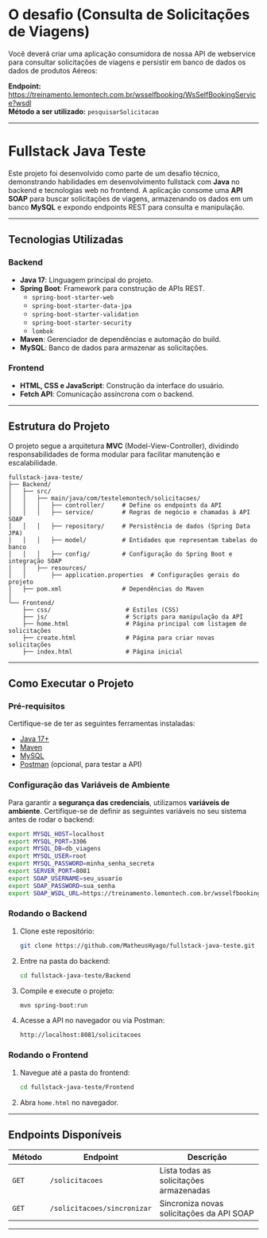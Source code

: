 # O desafio (Consulta de Solicitações de Viagens)

Você deverá criar uma aplicação consumidora de nossa API de webservice para consultar solicitações de viagens e persistir em banco de dados os dados de produtos Aéreos:

**Endpoint:** https://treinamento.lemontech.com.br/wsselfbooking/WsSelfBookingService?wsdl  
**Método a ser utilizado:** `pesquisarSolicitacao`

---

# Fullstack Java Teste

Este projeto foi desenvolvido como parte de um desafio técnico, demonstrando habilidades em desenvolvimento fullstack com **Java** no backend e tecnologias web no frontend. A aplicação consome uma **API SOAP** para buscar solicitações de viagens, armazenando os dados em um banco **MySQL** e expondo endpoints REST para consulta e manipulação.

---

## Tecnologias Utilizadas

### **Backend**
- **Java 17**: Linguagem principal do projeto.
- **Spring Boot**: Framework para construção de APIs REST.
  - `spring-boot-starter-web`
  - `spring-boot-starter-data-jpa`
  - `spring-boot-starter-validation`
  - `spring-boot-starter-security`
  - `lombok`
- **Maven**: Gerenciador de dependências e automação do build.
- **MySQL**: Banco de dados para armazenar as solicitações.

### **Frontend**
- **HTML, CSS e JavaScript**: Construção da interface do usuário.
- **Fetch API**: Comunicação assíncrona com o backend.

---

## Estrutura do Projeto

O projeto segue a arquitetura **MVC** (Model-View-Controller), dividindo responsabilidades de forma modular para facilitar manutenção e escalabilidade.

```
fullstack-java-teste/
├── Backend/                         
│   ├── src/
│   │   ├── main/java/com/testelemontech/solicitacoes/
│   │   │   ├── controller/     # Define os endpoints da API
│   │   │   ├── service/        # Regras de negócio e chamadas à API SOAP
│   │   │   ├── repository/     # Persistência de dados (Spring Data JPA)
│   │   │   ├── model/          # Entidades que representam tabelas do banco
│   │   │   ├── config/         # Configuração do Spring Boot e integração SOAP
│   │   ├── resources/
│   │       ├── application.properties  # Configurações gerais do projeto
│   ├── pom.xml                 # Dependências do Maven
│
└── Frontend/                    
    ├── css/                     # Estilos (CSS)
    ├── js/                      # Scripts para manipulação da API
    ├── home.html                # Página principal com listagem de solicitações
    ├── create.html              # Página para criar novas solicitações
    ├── index.html               # Página inicial
```

---

## Como Executar o Projeto

### **Pré-requisitos**
Certifique-se de ter as seguintes ferramentas instaladas:
- [Java 17+](https://www.oracle.com/java/technologies/javase/jdk17-archive-downloads.html)
- [Maven](https://maven.apache.org/)
- [MySQL](https://dev.mysql.com/downloads/installer/)
- [Postman](https://www.postman.com/) (opcional, para testar a API)

### **Configuração das Variáveis de Ambiente**
Para garantir a **segurança das credenciais**, utilizamos **variáveis de ambiente**. Certifique-se de definir as seguintes variáveis no seu sistema antes de rodar o backend:

```sh
export MYSQL_HOST=localhost
export MYSQL_PORT=3306
export MYSQL_DB=db_viagens
export MYSQL_USER=root
export MYSQL_PASSWORD=minha_senha_secreta
export SERVER_PORT=8081
export SOAP_USERNAME=seu_usuario
export SOAP_PASSWORD=sua_senha
export SOAP_WSDL_URL=https://treinamento.lemontech.com.br/wsselfbooking/WsSelfBookingService?wsdl
```

### **Rodando o Backend**
1. Clone este repositório:
   ```sh
   git clone https://github.com/MatheusHyago/fullstack-java-teste.git
   ```
2. Entre na pasta do backend:
   ```sh
   cd fullstack-java-teste/Backend
   ```
3. Compile e execute o projeto:
   ```sh
   mvn spring-boot:run
   ```
4. Acesse a API no navegador ou via Postman:
   ```
   http://localhost:8081/solicitacoes
   ```

### **Rodando o Frontend**
1. Navegue até a pasta do frontend:
   ```sh
   cd fullstack-java-teste/Frontend
   ```
2. Abra `home.html` no navegador.

---

## Endpoints Disponíveis

| Método | Endpoint                   | Descrição |
|--------|----------------------------|-----------|
| `GET`  | `/solicitacoes`            | Lista todas as solicitações armazenadas |
| `GET`  | `/solicitacoes/sincronizar` | Sincroniza novas solicitações da API SOAP |

---
